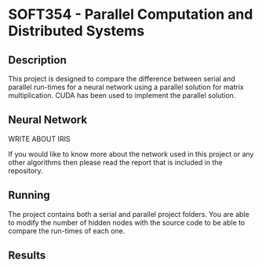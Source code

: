 # SOFT354 - Parallel Computation and Distributed Systems
## Description
This project is designed to compare the difference between serial and parallel run-times for a neural network using a parallel solution for matrix multiplication. CUDA has been used to implement the parallel solution.

## Neural Network


WRITE ABOUT IRIS

If you would like to know more about the network used in this project or any other algorithms then please read the report that is included in the repository.

## Running
The project contains both a serial and parallel project folders. You are able to modify the number of hidden nodes with the source code to be able to compare the run-times of each one.

## Results
